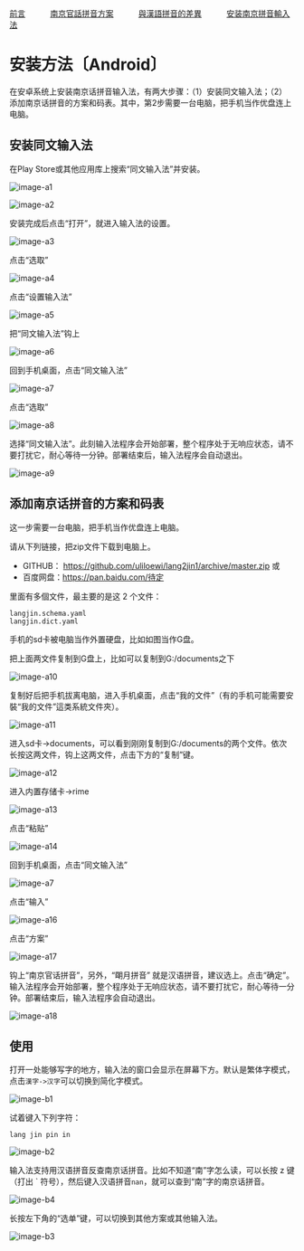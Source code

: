 
<tr>
<td><a style="margin-right: 40px;" href="https://uliloewi.github.io/LangJinPinIn/CiwnIwn">前言</a></td>
<td ><a style="margin-right: 40px;" href="https://uliloewi.github.io/LangJinPinIn/PinInFangAng">南京官話拼音方案</a></td>
<td ><a style="margin-right: 40px;" href="https://uliloewi.github.io/LangJinPinIn/LinIwnChaI">與漢語拼音的差異</a></td>
<td ><a style="margin-right: 40px;" href="https://uliloewi.github.io/LangJinPinIn/angzhuangfa">安装南京拼音輸入法</a></td>
</tr>

# 安装方法〔Android〕



在安卓系统上安装南京话拼音输入法，有两大步骤：（1）安装同文输入法；（2）添加南京话拼音的方案和码表。其中，第2步需要一台电脑，把手机当作优盘连上电脑。

## 安装同文输入法

在Play Store或其他应用库上搜索“同文输入法”并安装。

![image-a1]

![image-a2]

安装完成后点击“打开”，就进入输入法的设置。

![image-a3]


点击“选取”

![image-a4]

点击“设置输入法”

![image-a5]

把“同文输入法”钩上

![image-a6]

回到手机桌面，点击“同文输入法”

![image-a7]

点击“选取”

![image-a8]

选择“同文输入法”。此刻输入法程序会开始部署，整个程序处于无响应状态，请不要打扰它，耐心等待一分钟。部署结束后，输入法程序会自动退出。

![image-a9]


## 添加南京话拼音的方案和码表

这一步需要一台电脑，把手机当作优盘连上电脑。

请从下列链接，把zip文件下载到电脑上。
- GITHUB： https://github.com/uliloewi/lang2jin1/archive/master.zip
或
- 百度网盘：https://pan.baidu.com/待定


里面有多個文件，最主要的是这 2 个文件：

```
langjin.schema.yaml
langjin.dict.yaml
```

手机的sd卡被电脑当作外置硬盘，比如如图当作G盘。

把上面两文件复制到G盘上，比如可以复制到G:/documents之下

![image-a10]

复制好后把手机拔离电脑，进入手机桌面，点击“我的文件”（有的手机可能需要安裝“我的文件”這类系統文件夾）。

![image-a11]

进入sd卡->documents，可以看到刚刚复制到G:/documents的两个文件。依次长按这两文件，钩上这两文件，点击下方的“复制”键。

![image-a12]

进入内置存储卡->rime

![image-a13]

点击“粘贴”

![image-a14]

回到手机桌面，点击“同文输入法”

![image-a7]

点击“输入”

![image-a16]

点击“方案”

![image-a17]

钩上“南京官话拼音”，另外，“朙月拼音” 就是汉语拼音，建议选上。点击“确定”。输入法程序会开始部署，整个程序处于无响应状态，请不要打扰它，耐心等待一分钟。部署结束后，输入法程序会自动退出。

![image-a18]

## 使用

打开一处能够写字的地方，输入法的窗口会显示在屏幕下方。默认是繁体字模式，点击`漢字->汉字`可以切换到简化字模式。

![image-b1]

试着键入下列字符：

```
lang jin pin in
```

![image-b2]

输入法支持用汉语拼音反查南京话拼音。比如不知道“南”字怎么读，可以长按 z 键（打出 \` 符号），然后键入汉语拼音`nan`，就可以查到“南”字的南京话拼音。

![image-b4]

长按左下角的“选单”键，可以切换到其他方案或其他输入法。

![image-b3]

[image-a1]: https://uliloewi.github.io/LangJinPinIn/img/trimeAA1.jpg
[image-a2]: https://uliloewi.github.io/LangJinPinIn/img/trimeAA2.jpg
[image-a3]: https://uliloewi.github.io/LangJinPinIn/img/trimeAA3.jpg
[image-a4]: https://uliloewi.github.io/LangJinPinIn/img/trimeAA4.jpg
[image-a5]: https://uliloewi.github.io/LangJinPinIn/img/trimeAA5.jpg
[image-a6]: https://uliloewi.github.io/LangJinPinIn/img/trimeAA6.jpg
[image-a7]: https://uliloewi.github.io/LangJinPinIn/img/trimeAA7.jpg
[image-a8]: https://uliloewi.github.io/LangJinPinIn/img/trimeAA8.jpg
[image-a9]: https://uliloewi.github.io/LangJinPinIn/img/trimeAA9.jpg
[image-a10]: https://uliloewi.github.io/LangJinPinIn/img/trimeAA10.jpg
[image-a11]: https://uliloewi.github.io/LangJinPinIn/img/trimeAA11.jpg
[image-a12]: https://uliloewi.github.io/LangJinPinIn/img/trimeAA12.jpg
[image-a13]: https://uliloewi.github.io/LangJinPinIn/img/trimeAA13.jpg
[image-a14]: https://uliloewi.github.io/LangJinPinIn/img/trimeAA14.jpg
[image-a16]: https://uliloewi.github.io/LangJinPinIn/img/trimeAA16.jpg
[image-a17]: https://uliloewi.github.io/LangJinPinIn/img/trimeAA17.jpg
[image-a18]: https://uliloewi.github.io/LangJinPinIn/img/trimeAA18.jpg

[image-b1]: https://uliloewi.github.io/LangJinPinIn/img/trimeB1.jpg
[image-b2]: https://uliloewi.github.io/LangJinPinIn/img/trimeB2.jpg
[image-b3]: https://uliloewi.github.io/LangJinPinIn/img/trimeB3.jpg
[image-b4]: https://uliloewi.github.io/LangJinPinIn/img/trimeB4.jpg

